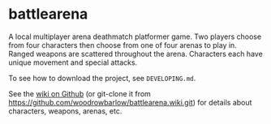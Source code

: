 # battlearena

A local multiplayer arena deathmatch platformer game. Two players choose from four characters then choose from one of four arenas to play in. Ranged weapons are scattered throughout the arena. Characters each have unique movement and special attacks.

To see how to download the project, see `DEVELOPING.md`.

See the [wiki on Github](https://github.com/woodrowbarlow/battlearena/wiki) (or git-clone it from https://github.com/woodrowbarlow/battlearena.wiki.git) for details about characters, weapons, arenas, etc.
